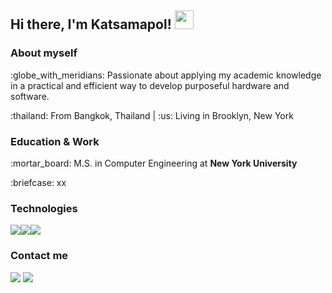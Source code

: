 ## Hi there, I'm Katsamapol! <img src="https://raw.githubusercontent.com/MartinHeinz/MartinHeinz/master/wave.gif" width="30px">


### About myself
<p>:globe_with_meridians: Passionate about applying my academic knowledge in a practical and efficient way to develop purposeful hardware and software.</p>
<p>:thailand: From Bangkok, Thailand | :us: Living in Brooklyn, New York</p>

### Education & Work
<p>:mortar_board: M.S. in Computer Engineering at <strong>New York University</strong></p>
<p>:briefcase: xx</p>

### Technologies
<img src="https://img.icons8.com/color/42/000000/c-programming.png"/><img src="https://img.icons8.com/color/42/000000/python.png"/><img src="https://img.icons8.com/fluency/42/000000/matlab.png"/>

### Contact me
 <a href="https://www.linkedin.com/in/katsamapol/"><img src="https://img.shields.io/badge/-katsamapol-blue?style=flat-square&logo=Linkedin&logoColor=white&link=https://www.linkedin.com/in/katsamapol/" /></a> <a href="mailto:katsamapetch@gmail.com"><img src="https://img.shields.io/badge/-katsamapetch@gmail.com-d14836?style=flat-square&logo=Gmail&logoColor=white&link=mailto:katsamapetch@gmail.com" /></a>
